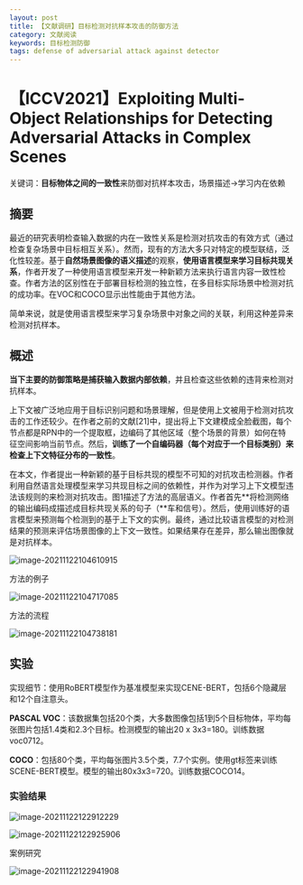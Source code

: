 ```yaml
---
layout: post
title: 【文献调研】目标检测对抗样本攻击的防御方法
category: 文献阅读
keywords: 目标检测防御
tags: defense of adversarial attack against detector
---
```


# 【ICCV2021】Exploiting Multi-Object Relationships for Detecting Adversarial Attacks in Complex Scenes

关键词：**目标物体之间的一致性**来防御对抗样本攻击，场景描述->学习内在依赖

## 摘要

最近的研究表明检查输入数据的内在一致性关系是检测对抗攻击的有效方式（通过检查复杂场景中目标相互关系）。然而，现有的方法大多只对特定的模型联结，泛化性较差。基于**自然场景图像的语义描述**的观察，**使用语言模型来学习目标共现关系**，作者开发了一种使用语言模型来开发一种新颖方法来执行语言内容一致性检查。作者方法的区别性在于部署目标检测的独立性，在多目标实际场景中检测对抗的成功率。在VOC和COCO显示出性能由于其他方法。

简单来说，就是使用语言模型来学习复杂场景中对象之间的关联，利用这种差异来检测对抗样本。

## 概述

**当下主要的防御策略是捕获输入数据内部依赖**，并且检查这些依赖的违背来检测对抗样本。

上下文被广泛地应用于目标识别问题和场景理解，但是使用上文被用于检测对抗攻击的工作还较少。在作者之前的文献[21]中，提出将上下文建模成全脸截图，每个节点都是RPN中的一个提取框，边编码了其他区域（整个场景的背景）如何在特征空间影响当前节点。然后，**训练了一个自编码器（每个对应于一个目标类别）来检查上下文特征分布的一致性**。

在本文，作者提出一种新颖的基于目标共现的模型不可知的对抗攻击检测器。作者利用自然语言处理模型来学习共现目标之间的依赖性，并作为对学习上下文模型违法该规则的来检测对抗攻击。图1描述了方法的高层语义。作者首先**将检测网络的输出编码成描述成目标共现关系的句子（**车和信号）。然后，使用训练好的语言模型来预测每个检测到的基于上下文的实例。最终，通过比较语言模型的对检测结果的预测来评估场景图像的上下文一致性。如果结果存在差异，那么输出图像就是对抗样本。

![image-20211122104610915](https://gitee.com/freeneuro/PigBed/raw/master/img/image-20211122104610915.png)

方法的例子

![image-20211122104717085](https://gitee.com/freeneuro/PigBed/raw/master/img/image-20211122104717085.png)

方法的流程

![image-20211122104738181](https://gitee.com/freeneuro/PigBed/raw/master/img/image-20211122104738181.png)

## 实验

实现细节：使用RoBERT模型作为基准模型来实现CENE-BERT，包括6个隐藏层和12个自注意头。

**PASCAL VOC**：该数据集包括20个类，大多数图像包括1到5个目标物体，平均每张图片包括1.4类和2.3个目标。检测模型的输出20 x 3x3=180。训练数据voc0712。

**COCO**：包括80个类，平均每张图片3.5个类，7.7个实例。使用gt标签来训练SCENE-BERT模型。模型的输出80x3x3=720。训练数据COCO14。

### 实验结果

![image-20211122122912229](https://gitee.com/freeneuro/PigBed/raw/master/img/image-20211122122912229.png)

![image-20211122122925906](https://gitee.com/freeneuro/PigBed/raw/master/img/image-20211122122925906.png)

案例研究

![image-20211122122941908](https://gitee.com/freeneuro/PigBed/raw/master/img/image-20211122122941908.png)